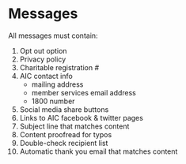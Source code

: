 Messages
=====================

All messages must contain:

1. Opt out option
1. Privacy policy
1. Charitable registration #
1. AIC contact info
	- mailing address
	- member services email address
	- 1800 number
1. Social media share buttons
1. Links to AIC facebook & twitter pages
1. Subject line that matches content
1. Content proofread for typos
1. Double-check recipient list
1. Automatic thank you email that matches content
